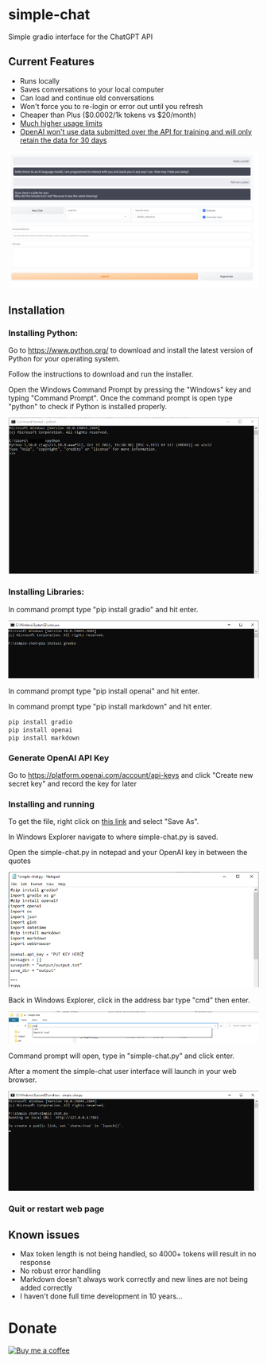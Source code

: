 # simple-chat
Simple gradio interface for the ChatGPT API
## Current Features
* Runs locally
* Saves conversations to your local computer
* Can load and continue old conversations
* Won't force you to re-login or error out until you refresh
* Cheaper than Plus ($0.0002/1k tokens vs $20/month)
* [Much higher usage limits](https://platform.openai.com/docs/guides/rate-limits)
* [OpenAI won't use data submitted over the API for training and will only retain the data for 30 days](https://platform.openai.com/docs/guides/chat/faq)

![Alt text](/screenshots/ui.PNG?raw=true)

## Installation
### Installing Python:

Go to https://www.python.org/ to download and install the latest version of Python for your operating system.

Follow the instructions to download and run the installer.

Open the Windows Command Prompt by pressing the "Windows" key and typing "Command Prompt".  Once the command prompt is open type "python" to check if Python is installed properly.

![Alt text](/screenshots/python.png?raw=true)

### Installing Libraries:

In command prompt type "pip install gradio" and hit enter.

![Alt text](/screenshots/gradio.PNG?raw=true)

In command prompt type "pip install openai" and hit enter.

In command prompt type "pip install markdown" and hit enter.

```
pip install gradio
pip install openai
pip install markdown
```

### Generate OpenAI API Key

Go to https://platform.openai.com/account/api-keys and click "Create new secret key" and record the key for later

### Installing and running

To get the file, right click on [this link](https://github.com/borge12/simple-chat/raw/main/simple-chat.py) and select "Save As".  

In Windows Explorer navigate to where simple-chat.py is saved.

Open the simple-chat.py in notepad and your OpenAI key in between the quotes

![Alt text](/screenshots/addkey.PNG?raw=true)

Back in Windows Explorer, click in the address bar type "cmd" then enter.

![Alt text](/screenshots/cmd.PNG?raw=true)

Command prompt will open, type in "simple-chat.py" and click enter.

After a moment the simple-chat user interface will launch in your web browser.

![Alt text](/screenshots/simple-chat.PNG?raw=true)

### Quit or restart web page


## Known issues
* Max token length is not being handled, so 4000+ tokens will result in no response
* No robust error handling
* Markdown doesn't always work correctly and new lines are not being added correctly
* I haven't done full time development in 10 years...

# Donate
[![Buy me a coffee](https://cdn.buymeacoffee.com/buttons/v2/default-yellow.png)](https://www.buymeacoffee.com/borge12)
